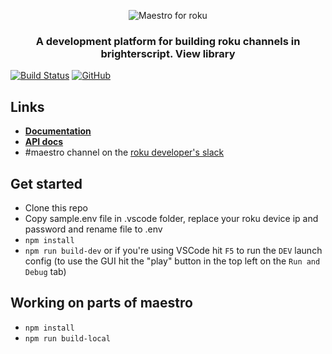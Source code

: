<p align="center">
  <img src="docs/maestroLogo.png" alt="Maestro for roku" />
</p>
<h3 align="center">
A development platform for building roku channels in brighterscript. View library
</h3>

[![Build Status](https://img.shields.io/github/actions/workflow/status/georgejecook/maestro-roku-sample/build.yml?logo=github&branch=master)](https://github.com/georgejecook/maestro-roku-sample/actions/workflows/build.yml)
[![GitHub](https://img.shields.io/github/release/georgejecook/maestro-roku-sample.svg?style=flat-square)](https://github.com/georgejecook/maestro-roku-sample/releases)

## Links
 - **[Documentation]([docs/index.md](https://github.com/georgejecook/maestro-roku/blob/master/docs/index.md))**
 - **[API docs](https://github.com/georgejecook/maestro-roku/blob/master/docs/API-Docs.md)**
 - \#maestro channel on the [roku developer's slack](https://join.slack.com/t/rokudevelopers/shared_invite/enQtMzgyODg0ODY0NDM5LTc2ZDdhZWI2MDBmYjcwYTk5MmE1MTYwMTA2NGVjZmJiNWM4ZWY2MjY1MDY0MmViNmQ1ZWRmMWUzYTVhNzJiY2M)

## Get started

 - Clone this repo
 - Copy sample.env file in .vscode folder, replace your roku device ip and password and rename file to .env
 - `npm install`
 - `npm run build-dev` or if you're using VSCode hit `F5` to run the `DEV` launch config (to use the GUI hit the "play" button in the top left on the `Run and Debug` tab)

## Working on parts of maestro
 - `npm install`
 - `npm run build-local`
